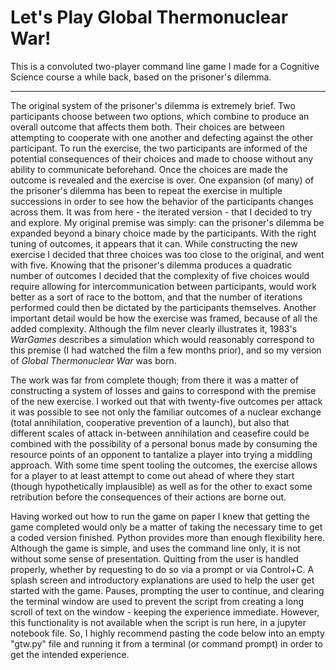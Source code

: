# Let's Play Global Thermonuclear War!

This is a convoluted two-player command line game I made for a Cognitive Science course a while back, based on the prisoner's dilemma. 

<hr />

The original system of the prisoner's dilemma is extremely brief. Two participants choose between two options, which combine to produce an overall outcome that affects them both. Their choices are between attempting to cooperate with one another and defecting against the other participant. To run the exercise, the two participants are informed of the potential consequences of their choices and made to choose without any ability to communicate beforehand. Once the choices are made the outcome is revealed and the exercise is over. One expansion (of many) of the prisoner's dilemma has been to repeat the exercise in multiple successions in order to see how the behavior of the participants changes across them. It was from here - the iterated version - that I decided to try and explore. My original premise was simply: can the prisoner's dilemma be expanded beyond a binary choice made by the participants. With the right tuning of outcomes, it appears that it can. While constructing the new exercise I decided that three choices was too close to the original, and went with five. Knowing that the prisoner's dilemma produces a quadratic number of outcomes I decided that the complexity of five choices would require allowing for intercommunication between participants, would work better as a sort of race to the bottom, and that the number of iterations performed could then be dictated by the participants themselves. Another important detail would be how the exercise was framed, because of all the added complexity. Although the film never clearly illustrates it, 1983's <i>WarGames</i> describes a simulation which would reasonably correspond to this premise (I had watched the film a few months prior), and so my version of <i>Global Thermonuclear War</i> was born. 


The work was far from complete though; from there it was a matter of constructing a system of losses and gains to correspond with the premise of the new exercise. I worked out that with twenty-five outcomes per attack it was possible to see not only the familiar outcomes of a nuclear exchange (total annihilation, cooperative prevention of a launch), but also that different scales of attack in-between annihilation and ceasefire could be combined with the possibility of a personal bonus made by consuming the resource points of an opponent to tantalize a player into trying a middling approach. With some time spent tooling the outcomes, the exercise allows for a player to at least attempt to come out ahead of where they start (though hypothetically implausible) as well as for the other to exact some retribution before the consequences of their actions are borne out. 


Having worked out how to run the game on paper I knew that getting the game completed would only be a matter of taking the necessary time to get a coded version finished. Python provides more than enough flexibility here. Although the game is simple, and uses the command line only, it is not without some sense of presentation. Quitting from the user is handled properly, whether by requesting to do so via a prompt or via Control+C. A splash screen and introductory explanations are used to help the user get started with the game. Pauses, prompting the user to continue, and clearing the terminal window are used to prevent the script from creating a long scroll of text on the window - keeping the experience immediate. However, this functionality is not available when the script is run here, in a jupyter notebook file. So, I highly recommend pasting the code below into an empty "gtw.py" file and running it from a terminal (or command prompt) in order to get the intended experience. 
